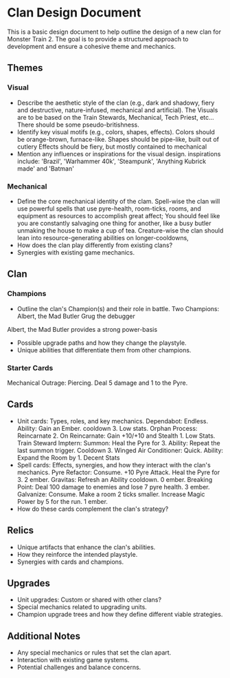 # Clan Design Document

This is a basic design document to help outline the design of a new clan for Monster Train 2. The goal is to provide a structured approach to development and ensure a cohesive theme and mechanics.

## Themes

### Visual
- Describe the aesthetic style of the clan (e.g., dark and shadowy, fiery and destructive, nature-infused, mechanical and artificial).
The Visuals are to be based on the Train Stewards, Mechanical, Tech Priest, etc... There should be some pseudo-britishness.
- Identify key visual motifs (e.g., colors, shapes, effects).
Colors should be orange-brown, furnace-like.
Shapes should be pipe-like, built out of cutlery
Effects should be fiery, but mostly contained to mechanical
- Mention any influences or inspirations for the visual design.
inspirations  include: 'Brazil', 'Warhammer 40k', 'Steampunk', 'Anything Kubrick made' and 'Batman'

### Mechanical
- Define the core mechanical identity of the clam.
Spell-wise the clan will use powerful spells that use pyre-health, room-ticks, rooms, and equipment as resources to accomplish great affect; You should feel like you are constantly salvaging one thing for another, like a busy butler unmaking the house to make a cup of tea.
Creature-wise the clan should lean into resource-generating abilities on longer-cooldowns, 
- How does the clan play differently from existing clans?
- Synergies with existing game mechanics.

## Clan

### Champions
- Outline the clan's Champion(s) and their role in battle.
Two Champions:
Albert, the Mad Butler
Grug the debugger

Albert, the Mad Butler provides a strong power-basis
- Possible upgrade paths and how they change the playstyle.
- Unique abilities that differentiate them from other champions.

### Starter Cards
Mechanical Outrage: Piercing. Deal 5 damage and 1 to the Pyre.


## Cards
- Unit cards: Types, roles, and key mechanics.
Dependabot: Endless. Ability: Gain an Ember. cooldown 3. Low stats.
Orphan Process: Reincarnate 2. On Reincarnate: Gain +10/+10 and Stealth 1. Low Stats. Train Steward
Imptern: Summon: Heal the Pyre for 3. Ability: Repeat the last summon trigger. Cooldown 3.
Winged Air Conditioner: Quick. Ability: Expand the Room by 1. Decent Stats
- Spell cards: Effects, synergies, and how they interact with the clan's mechanics.
Pyre Refactor: Consume. +10 Pyre Attack. Heal the Pyre for 3. 2 ember.
Gravitas: Refresh an Ability cooldown. 0 ember.
Breaking Point: Deal 100 damage to enemies and lose 7 pyre health. 3 ember.
Galvanize: Consume. Make a room 2 ticks smaller. Increase Magic Power by 5 for the run. 1 ember.
- How do these cards complement the clan's strategy?

## Relics
- Unique artifacts that enhance the clan's abilities.
- How they reinforce the intended playstyle.
- Synergies with cards and champions.

## Upgrades
- Unit upgrades: Custom or shared with other clans?
- Special mechanics related to upgrading units.
- Champion upgrade trees and how they define different viable strategies.

## Additional Notes
- Any special mechanics or rules that set the clan apart.
- Interaction with existing game systems.
- Potential challenges and balance concerns.

